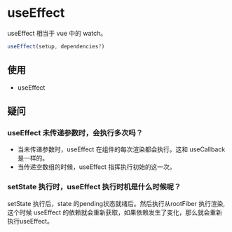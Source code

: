 # useEffect
useEffect 相当于 vue 中的 watch。
```javascript
useEffect(setup, dependencies?)
```
## 使用
- useEffect 
## 疑问
### useEffect 未传递参数时，会执行多次吗？
- 当未传递参数时，useEffect 在组件的每次渲染都会执行。这和 useCallback 是一样的。
- 当传递空数组的时候，useEffect 指挥执行初始的这一次。
### setState 执行时，useEffect 执行时机是什么时候呢？
setState 执行后，state 的pending状态就绪后。然后执行从rootFiber 执行渲染,这个时候 useEffect
的依赖就会重新获取，如果依赖发生了变化，那么就会重新执行useEffect。
